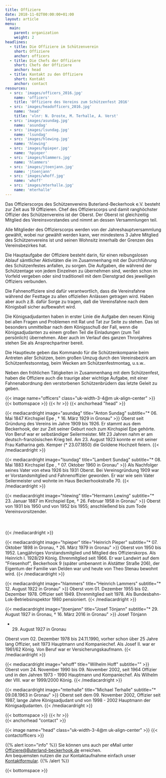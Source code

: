 ```yaml
---
title: Offiziere
date: 2018-11-02T00:00:00+01:00
layout: article
menu:
  main:
    parent: organization
    weight: 2
headlines:
  - title: Die Offiziere im Schützenverein
    short: Offiziere
    anchor: officers
  - title: Die Chefs der Offiziere
    short: Chefs der Offiziere
    anchor: head
  - title: Kontakt zu den Offiziere
    short: Kontakt
    anchor: contact        
resources:
  - src: 'images/officers_2016.jpg'
    name: 'officers'
    title: 'Offiziere des Vereins zum Schützenfest 2016'
  - src: 'images/headofficers_2016.jpg'
    name: 'head'
    title: 'vlnr: N. Droste, M. Terhalle, A. Verst'    
  - src: 'images/asundag.jpg'
    name: 'asundag'
  - src: 'images/lsundag.jpg'
    name: 'lsundag'
  - src: 'images/hlewing.jpg'
    name: 'hlewing'
  - src: 'images/hpieper.jpg'
    name: 'hpieper'
  - src: 'images/hlammers.jpg'
    name: 'hlammers'
  - src: 'images/jtoenjann.jpg'
    name: 'jtoenjann'
  - src: 'images/whoff.jpg'
    name: 'whoff'
  - src: 'images/mterhalle.jpg'
    name: 'mterhalle'                            
---
```


Das Offizierscorps des Schützenvereins Buterland-Beckerhook e.V. besteht zur Zeit aus 19 Offizieren. 
Chef des Offizierscorps und damit ranghöchster Offizier des Schützenvereins ist der Oberst. 
Der Oberst ist gleichzeitig Mitglied des Vereinsvorstandes und nimmt an dessen Versammlungen teil.

Alle Mitglieder des Offizierscorps werden von der Jahreshauptversammlung gewählt, wobei nur gewählt werden kann, 
wer mindestens 3 Jahre Mitglied des Schützenvereins ist und seinen Wohnsitz innerhalb der Grenzen des Vereinsbezirkes hat.

Die Hauptaufgabe der Offiziere besteht darin, für einen reibungslosen Ablauf sämtlicher Aktivitäten die im Zusammenhang 
mit der Durchführung des Schützenfestes anfallen, zu sorgen.
Die Aufgaben, die während der Schützentage von jedem Einzelnen zu übernehmen sind, werden schon im Vorfeld vergeben 
oder sind traditionell mit dem Dienstgrad des jeweiligen Offiziers verbunden.

Die Fahnenoffiziere sind dafür verantwortlich, dass die Vereinsfahne während der Festtage zu allen offiziellen Anlässen 
getragen wird. Haben aber auch z.B. dafür Sorge zu tragen, daß die Vereinsfahne nach dem Königsball sicher aufbewahrt wird.

Die Königsadjudanten haben in erster Linie die Aufgabe den neuen König bei allen Fragen und Problemen mit Rat und Tat 
zur Seite zu stehen. Das ist besonders unmittelbar nach dem Königsschuß der Fall, wenn die Königsadjudanten zu einem 
großen Teil die Einladungen (zum Teil persönlich) übernehmen. Aber auch im Verlauf des ganzen Thronjahres stehen Sie 
als Ansprechpartner bereit.

Die Hauptleute geben das Kommando für die Schützenkompanie beim Antreten aller Schützen, beim großen Umzug durch den 
Vereinsbezirk am Schützenfestsonntag, beim Wecken am Schützenfestmontag, u.s.w..

Neben den fröhlichen Tätigkeiten in Zusammenhang mit dem Schützenfest, haben die Offiziere auch die traurige aber 
wichtige Aufgabe, mit einer Fahnenabordnung den verstorbenen Schützenbrüdern das letzte Geleit zu geben.

{{< image name="officers" class="uk-width-3-4@m uk-align-center" >}}
{{< bottomspace >}}
{{< hr >}}
{{< anchorhead "head" >}}

{{< mediacardright image="asundag" title="Anton Sundag" subtitle="* 06. Mai 1847 Kirchspiel Epe , † 16. März 1929 in Gronau" >}} 
Oberst seit Gründung des Vereins im Jahre 1909 bis 1926. Er stammt aus dem Beckerhook, der zur Zeit seiner Geburt noch 
zum Kirchspiel Epe gehörte. Von Beruf war er selbständiger Seilermeister. Mit 23 Jahren nahm er am deutsch-französischen 
Krieg teil. Am 23. August 1923 konnte er mit seiner Frau Katharina geb. Kemper (*&nbsp;23.07.1850) die Goldene Hochzeit feiern.
{{< /mediacardright >}}

{{< mediacardright image="lsundag" title="Lambert Sundag" subtitle="* 08. Mai 1883 Kirchspiel Epe , † 07. Oktober 1960 in Gronau" >}} 
Als Nachfolger seines Vater von etwa 1926 bis 1931 Oberst. Bei Vereinsgründung 1909 war er Vorstandsmitglied und 
Fahnenoffizier geworden. Er war wie sein Vater Seilermeister und wohnte im Haus Beckerhookstraße 70. 
{{< /mediacardright >}}

{{< mediacardright image="hlewing" title="Hermann Lewing" subtitle="* 23. Januar 1887 im Kirchspiel Epe, † 26. Februar 1958 in Gronau" >}} 
Oberst von 1931 bis 1950 und von 1952 bis 1955; anschließend bis zum Tode Vereinsvorsitzender.
<br><br>
<br><br>
{{< /mediacardright >}}

{{< mediacardright image="hpieper" title="Heinrich Pieper" subtitle="* 07. Oktober 1898 in Gronau, † 26. März 1979 in Gronau" >}} 
Oberst von 1950 bis 1952. Langjähriges Vorstandsmitglied und Mitglied des Offizierskorps. 
Als Heinrich I. 1928/29 König. Ehrenmitglied seit 1966. Er war Landwirt auf dem "Friesenhof", Beckerhook 9 
(später umbenannt in Alstätter Straße 206), der Eigentum der Familie van Delden war und heute von Theo Stenau bewohnt wird.
{{< /mediacardright >}}

{{< mediacardright image="hlammers" title="Heinrich Lammers" subtitle="* 12. August 1922 in Gronau" >}} 
Oberst vom 01. Dezember 1955 bis 02. Dezember 1978. Offizier seit 1949. Ehrenmitglied seit 1978. 
Als Bundesbahn-Lok-Betriebsinspektor 1980 pensioniert.
{{< /mediacardright >}}

{{< mediacardright image="jtoenjann" title="Josef Tönjann" subtitle="* 29. August 1927 in Gronau, † 16. März 2016 in Gronau" >}} 
 Josef Tönjann
* 29. August 1927 in Gronau

Oberst vom 02. Dezember 1978 bis 24.11.1990, vorher schon über 25 Jahre lang Offizier, seit 1973 Hauptmann und Kompaniechef. 
Als Josef II. war er 1961/62 König. Von Beruf war er Versicherungskaufmann. 
{{< /mediacardright >}}

{{< mediacardright image="whoff" title="Wilhelm Hoff" subtitle="" >}} 
Oberst vom 24. November 1990 bis 09. November 2002, seit 1964 Offizier und in den Jahren 1973 - 1990 Hauptmann und Kompaniechef. 
Als Wilhelm der VIII. war er 1999/2000 König.
{{< /mediacardright >}}

{{< mediacardright image="mterhalle" title="Michael Terhalle" subtitle="* 09.08.1963 in Gronau" >}} 
Oberst seit dem 09. November 2002, Offizier seit 1987, lange Jahre Königsadjudant und von 1998 - 2002 Hauptmann 
der Königsadjudanten.
{{< /mediacardright >}}

{{< bottomspace >}}
{{< hr >}}  
{{< anchorhead "contact" >}}

{{< image name="head" class="uk-width-3-4@m uk-align-center" >}}
{{< contactofficers >}}

{{% alert icon="info" %}}
Sie können uns auch per eMail unter [Offiziere@Buterland-beckerhook.de](mailto:Vorstand@Buterland-beckerhook.de) erreichen.    
Am bequemsten nutzen die zur Kontaktaufnahme einfach unser [Kontaktformular](/contact).
{{% /alert %}}

{{< bottomspace >}}